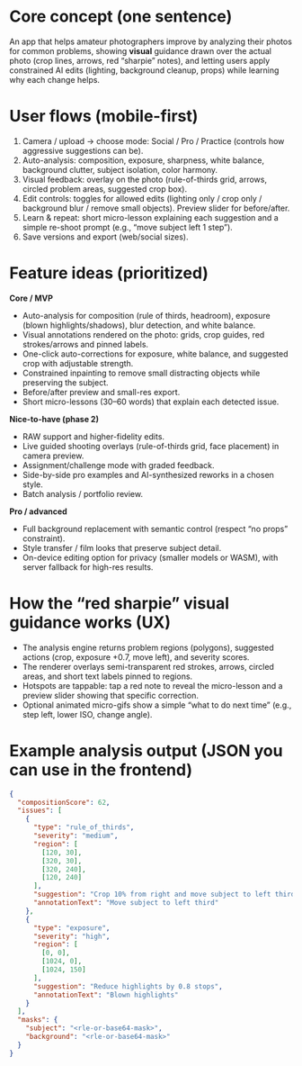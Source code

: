 # Core concept (one sentence)

An app that helps amateur photographers improve by analyzing their photos for common problems, showing **visual** guidance drawn over the actual photo (crop lines, arrows, red “sharpie” notes), and letting users apply constrained AI edits (lighting, background cleanup, props) while learning why each change helps.

# User flows (mobile-first)

1. Camera / upload → choose mode: Social / Pro / Practice (controls how aggressive suggestions can be).
2. Auto-analysis: composition, exposure, sharpness, white balance, background clutter, subject isolation, color harmony.
3. Visual feedback: overlay on the photo (rule-of-thirds grid, arrows, circled problem areas, suggested crop box).
4. Edit controls: toggles for allowed edits (lighting only / crop only / background blur / remove small objects). Preview slider for before/after.
5. Learn & repeat: short micro-lesson explaining each suggestion and a simple re-shoot prompt (e.g., “move subject left 1 step”).
6. Save versions and export (web/social sizes).

# Feature ideas (prioritized)

**Core / MVP**

- Auto-analysis for composition (rule of thirds, headroom), exposure (blown highlights/shadows), blur detection, and white balance.
- Visual annotations rendered on the photo: grids, crop guides, red strokes/arrows and pinned labels.
- One-click auto-corrections for exposure, white balance, and suggested crop with adjustable strength.
- Constrained inpainting to remove small distracting objects while preserving the subject.
- Before/after preview and small-res export.
- Short micro-lessons (30–60 words) that explain each detected issue.

**Nice-to-have (phase 2)**

- RAW support and higher-fidelity edits.
- Live guided shooting overlays (rule-of-thirds grid, face placement) in camera preview.
- Assignment/challenge mode with graded feedback.
- Side-by-side pro examples and AI-synthesized reworks in a chosen style.
- Batch analysis / portfolio review.

**Pro / advanced**

- Full background replacement with semantic control (respect “no props” constraint).
- Style transfer / film looks that preserve subject detail.
- On-device editing option for privacy (smaller models or WASM), with server fallback for high-res results.

# How the “red sharpie” visual guidance works (UX)

- The analysis engine returns problem regions (polygons), suggested actions (crop, exposure +0.7, move left), and severity scores.
- The renderer overlays semi-transparent red strokes, arrows, circled areas, and short text labels pinned to regions.
- Hotspots are tappable: tap a red note to reveal the micro-lesson and a preview slider showing that specific correction.
- Optional animated micro-gifs show a simple “what to do next time” (e.g., step left, lower ISO, change angle).

# Example analysis output (JSON you can use in the frontend)

```json
{
  "compositionScore": 62,
  "issues": [
    {
      "type": "rule_of_thirds",
      "severity": "medium",
      "region": [
        [120, 30],
        [320, 30],
        [320, 240],
        [120, 240]
      ],
      "suggestion": "Crop 10% from right and move subject to left third",
      "annotationText": "Move subject to left third"
    },
    {
      "type": "exposure",
      "severity": "high",
      "region": [
        [0, 0],
        [1024, 0],
        [1024, 150]
      ],
      "suggestion": "Reduce highlights by 0.8 stops",
      "annotationText": "Blown highlights"
    }
  ],
  "masks": {
    "subject": "<rle-or-base64-mask>",
    "background": "<rle-or-base64-mask>"
  }
}
```

